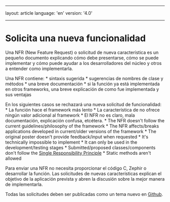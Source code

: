 * * *

layout: article language: 'en' version: '4.0'

* * *

# Solicita una nueva funcionalidad

Una NFR (New Feature Request) o solicitud de nueva característica es un pequeño documento explicando cómo debe presentarse, cómo se puede implementar y cómo puede ayudar a los desarrolladores del núcleo y otros a entender como implementarla.

Una NFR contiene: * sintaxis sugerida * sugerencias de nombres de clase y métodos * una breve documentación * si la función ya está implementada en otros frameworks, una breve explicación de como fue implementada y sus ventajas

En los siguientes casos se rechazará una nueva solicitud de funcionalidad: * La función hace el framework más lento * La característica de no ofrece ningún valor adicional al framework * El NFR no es claro, mala documentación, explicación confusa, etcétera. * The NFR doesn't follow the current guidelines/philosophy of the framework * The NFR affects/breaks applications developed in current/older versions of the framework * The original poster doesn't provide feedback/input when requested * It's technically impossible to implement * It can only be used in the development/testing stages * Submitted/proposed classes/components don't follow the [Single Responsibility Principle](https://en.wikipedia.org/wiki/Single_responsibility_principle) * Static methods aren't allowed

Para enviar una NFR no necesita proporcionar el código C, Zephir o desarrollar la función. Las solicitudes de nuevas características explican el objetivo de la aplicación prevista y abren la discusión sobre la mejor manera de implementarla.

Todas las solicitudes deben ser publicadas como un tema nuevo en [Github](https://github.com/phalcon/cphalcon/issues).